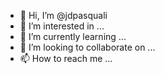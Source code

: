 - 👋 Hi, I’m @jdpasquali
- 👀 I’m interested in ...
- 🌱 I’m currently learning ...
- 💞️ I’m looking to collaborate on ...
- 📫 How to reach me ...

<!---
jdpasquali/jdpasquali is a ✨ special ✨ repository because its `README.md` (this file) appears on your GitHub profile.
You can click the Preview link to take a look at your changes.
--->
